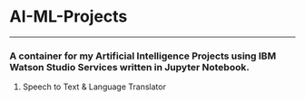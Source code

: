 # AI-ML-Projects
---
### A container for my Artificial Intelligence Projects using IBM Watson Studio Services written in Jupyter Notebook.

1. Speech to Text & Language Translator
